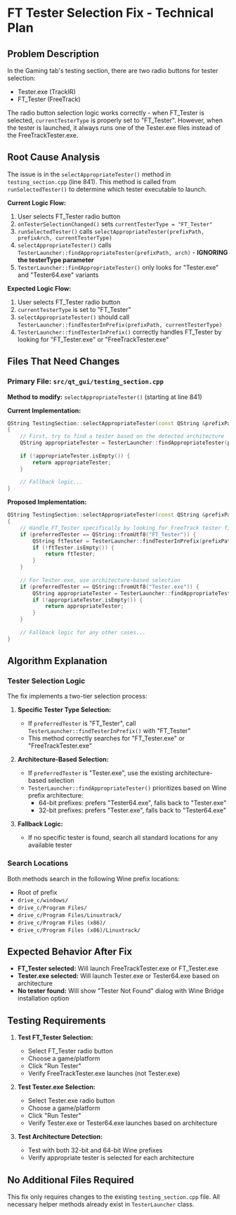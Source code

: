 # FT Tester Selection Fix - Technical Plan

## Problem Description

In the Gaming tab's testing section, there are two radio buttons for tester selection:
- Tester.exe (TrackIR)
- FT_Tester (FreeTrack)

The radio button selection logic works correctly - when FT_Tester is selected, `currentTesterType` is properly set to "FT_Tester". However, when the tester is launched, it always runs one of the Tester.exe files instead of the FreeTrackTester.exe.

## Root Cause Analysis

The issue is in the `selectAppropriateTester()` method in `testing_section.cpp` (line 841). This method is called from `runSelectedTester()` to determine which tester executable to launch.

**Current Logic Flow:**
1. User selects FT_Tester radio button
2. `onTesterSelectionChanged()` sets `currentTesterType = "FT_Tester"`
3. `runSelectedTester()` calls `selectAppropriateTester(prefixPath, prefixArch, currentTesterType)`
4. `selectAppropriateTester()` calls `TesterLauncher::findAppropriateTester(prefixPath, arch)` - **IGNORING the testerType parameter**
5. `TesterLauncher::findAppropriateTester()` only looks for "Tester.exe" and "Tester64.exe" variants

**Expected Logic Flow:**
1. User selects FT_Tester radio button
2. `currentTesterType` is set to "FT_Tester"
3. `selectAppropriateTester()` should call `TesterLauncher::findTesterInPrefix(prefixPath, currentTesterType)`
4. `TesterLauncher::findTesterInPrefix()` correctly handles FT_Tester by looking for "FT_Tester.exe" or "FreeTrackTester.exe"

## Files That Need Changes

### Primary File: `src/qt_gui/testing_section.cpp`

**Method to modify:** `selectAppropriateTester()` (starting at line 841)

**Current Implementation:**
```cpp
QString TestingSection::selectAppropriateTester(const QString &prefixPath, WineArchitecture arch, const QString &preferredTester)
{
    // First, try to find a tester based on the detected architecture
    QString appropriateTester = TesterLauncher::findAppropriateTester(prefixPath, arch);
    
    if (!appropriateTester.isEmpty()) {
        return appropriateTester;
    }
    
    // Fallback logic...
}
```

**Proposed Implementation:**
```cpp
QString TestingSection::selectAppropriateTester(const QString &prefixPath, WineArchitecture arch, const QString &preferredTester)
{
    // Handle FT_Tester specifically by looking for FreeTrack tester files
    if (preferredTester == QString::fromUtf8("FT_Tester")) {
        QString ftTester = TesterLauncher::findTesterInPrefix(prefixPath, preferredTester);
        if (!ftTester.isEmpty()) {
            return ftTester;
        }
    }
    
    // For Tester.exe, use architecture-based selection
    if (preferredTester == QString::fromUtf8("Tester.exe")) {
        QString appropriateTester = TesterLauncher::findAppropriateTester(prefixPath, arch);
        if (!appropriateTester.isEmpty()) {
            return appropriateTester;
        }
    }
    
    // Fallback logic for any other cases...
}
```

## Algorithm Explanation

### Tester Selection Logic

The fix implements a two-tier selection process:

1. **Specific Tester Type Selection:**
   - If `preferredTester` is "FT_Tester", call `TesterLauncher::findTesterInPrefix()` with "FT_Tester"
   - This method correctly searches for "FT_Tester.exe" or "FreeTrackTester.exe"

2. **Architecture-Based Selection:**
   - If `preferredTester` is "Tester.exe", use the existing architecture-based selection
   - `TesterLauncher::findAppropriateTester()` prioritizes based on Wine prefix architecture:
     - 64-bit prefixes: prefers "Tester64.exe", falls back to "Tester.exe"
     - 32-bit prefixes: prefers "Tester.exe", falls back to "Tester64.exe"

3. **Fallback Logic:**
   - If no specific tester is found, search all standard locations for any available tester

### Search Locations

Both methods search in the following Wine prefix locations:
- Root of prefix
- `drive_c/windows/`
- `drive_c/Program Files/`
- `drive_c/Program Files/Linuxtrack/`
- `drive_c/Program Files (x86)/`
- `drive_c/Program Files (x86)/Linuxtrack/`

## Expected Behavior After Fix

- **FT_Tester selected:** Will launch FreeTrackTester.exe or FT_Tester.exe
- **Tester.exe selected:** Will launch Tester.exe or Tester64.exe based on architecture
- **No tester found:** Will show "Tester Not Found" dialog with Wine Bridge installation option

## Testing Requirements

1. **Test FT_Tester Selection:**
   - Select FT_Tester radio button
   - Choose a game/platform
   - Click "Run Tester"
   - Verify FreeTrackTester.exe launches (not Tester.exe)

2. **Test Tester.exe Selection:**
   - Select Tester.exe radio button
   - Choose a game/platform
   - Click "Run Tester"
   - Verify Tester.exe or Tester64.exe launches based on architecture

3. **Test Architecture Detection:**
   - Test with both 32-bit and 64-bit Wine prefixes
   - Verify appropriate tester is selected for each architecture

## No Additional Files Required

This fix only requires changes to the existing `testing_section.cpp` file. All necessary helper methods already exist in `TesterLauncher` class.
